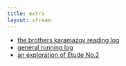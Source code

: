 ```yaml
---
title: extra
layout: stream
---
```


<div class="index">
<ul>
<li><a href="/extra/reading-log/">the brothers karamazov reading log</a></li>
<li><a href="/extra/running-log/">general running log</a></li>
<li><a href="/extra/guitar/etude-no2-lobos/">an exploration of Etude No.2</a></li>
</ul>
</div>
